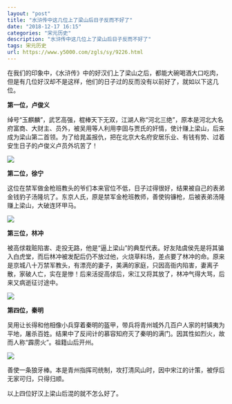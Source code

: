 ```yaml
---
layout: "post"
title: "水浒传中这几位上了梁山后日子反而不好了"
date: "2018-12-17 16:15"
categories: "宋元历史"
description: "水浒传中这几位上了梁山后日子反而不好了"
tags: 宋元历史
url: https://www.y5000.com/zgls/sy/9226.html
---
```






在我们的印象中，《水浒传》中的好汉们上了梁山之后，都能大碗喝酒大口吃肉，但是有几位好汉却不是这样，他们的日子过的反而没有以前好了，就如以下这几位。

**第一位，卢俊义**

绰号“玉麒麟”，武艺高强，棍棒天下无双，江湖人称“河北三绝”，原本是河北大名府富商、大财主、员外，被吴用等人利用李固与贾氏的奸情，使计赚上梁山，后来成为梁山第二首领。为了给晁盖报仇，把在北京大名府安居乐业、有钱有势、过着安生日子的卢俊义卢员外坑苦了！

![](https://img.y5000.com/uploads/allimg/170105/8-1F105104A34L.jpg)

**第二位，徐宁**

这位在禁军做金枪班教头的爷们本来官位不低，日子过得很好，结果被自己的表弟金钱豹子汤隆坑了。东京人氏，原是禁军金枪班教师，善使钩镰枪，后被表弟汤隆赚上梁山，大破连环甲马。

![](https://img.y5000.com/uploads/allimg/170105/10534H529-0.jpg)

**第三位，林冲**

被高俅栽赃陷害、走投无路，他是“逼上梁山”的典型代表。好友陆虞侯先是将其骗入白虎堂，而后林冲被发配后仍不放过他，火烧草料场，差点要了林冲的命。原来是京城八十万禁军教头，有漂亮的妻子，美满的家庭，只因高衙内陷害，妻离子散，家破人亡，实在是惨！后来活捉高俅后，宋江又将其放了，林冲气得大骂，后来又病逝征讨途中。

![](https://img.y5000.com/uploads/allimg/170105/10534HL5-1.jpg)

**第四位，秦明**

吴用让长得和他相像小兵穿着秦明的盔甲，带兵将青州城外几百户人家的村镇夷为平地，屠杀百姓。结果中了反间计的慕容知府灭了秦明的满门。因其性如烈火，故而人称“霹雳火”。祖籍山后开州。

![](https://img.y5000.com/uploads/allimg/170105/8-1F105104S0I7.jpg)

善使一条狼牙棒。本是青州指挥司统制，攻打清风山时，因中宋江的计策，被俘后无家可归，只得归顺。

以上四位好汉上梁山后混的就不怎么好了。
